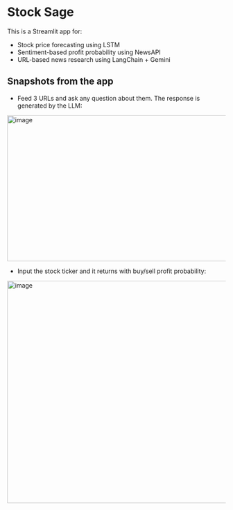 # Stock Sage

This is a Streamlit app for:

- Stock price forecasting using LSTM
- Sentiment-based profit probability using NewsAPI
- URL-based news research using LangChain + Gemini


## Snapshots from the app

- Feed 3 URLs and ask any question about them. The response is generated by the LLM:
<img width="693" height="336" alt="image" src="https://github.com/user-attachments/assets/343a7433-f7a3-4b34-a663-fb688da7f585" />


- Input the stock ticker and it returns with buy/sell profit probability:
<img width="634" height="512" alt="image" src="https://github.com/user-attachments/assets/56df40f0-92f4-4bcd-928a-b8ddb2d92a6d" />


